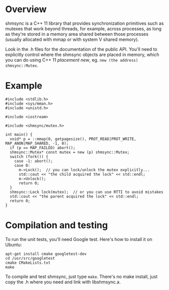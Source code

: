 # Overview

shmsync is a C++ 11 library that provides synchronization primitives such as mutexes that work beyond threads, for example, across processes, as long as they're stored in a memory area shared between those processes (usually allocated with mmap or with system V shared memory).

Look in the .h files for the documentation of the public API.
You'll need to explicitly control where the shmsync objects are placed in memory, which you can do using C++ 11 *placement new*, eg. `new (the address) shmsync::Mutex`.


# Example

```
#include <stdlib.h>
#include <sys/mman.h>
#include <unistd.h>

#include <iostream>

#include <shmsync/mutex.h>

int main() {
  void* p = ::mmap(0, getpagesize(), PROT_READ|PROT_WRITE, MAP_ANON|MAP_SHARED, -1, 0);
  if (p == MAP_FAILED) abort();
  shmsync::Mutex* const mutex = new (p) shmsync::Mutex;
  switch (fork()) {
    case -1: abort();
    case 0:
      m->Lock();  // you can lock/unlock the mutex explicitly...
      std::cout << "the child acquired the lock" << std::endl;
      m->Unlock();
      return 0;
  }
  shmsync::Lock lock(mutex);  // or you can use RTTI to avoid mistakes
  std::cout << "the parent acquired the lock" << std::endl;
  return 0;
}
```


# Compilation and testing

To run the unit tests, you'll need Google test.  Here's how to install it on Ubuntu:
```
apt-get install cmake googletest-dev
cd /usr/src/googletest
cmake CMakeLists.txt
make
```

To compile and test shmsync, just type `make`.  There's no make install, just copy the .h where you need and link with libshmsync.a.
